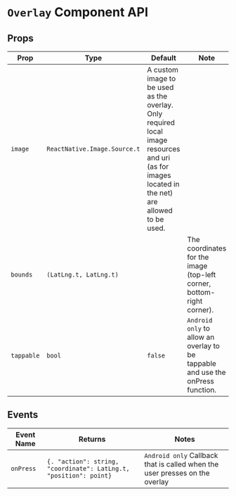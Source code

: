 # `Overlay` Component API

## Props

| Prop       | Type                         | Default                                                                                                                                          | Note                                                                            |
| ---------- | ---------------------------- | ------------------------------------------------------------------------------------------------------------------------------------------------ | ------------------------------------------------------------------------------- |
| `image`    | `ReactNative.Image.Source.t` | A custom image to be used as the overlay. Only required local image resources and uri (as for images located in the net) are allowed to be used. |
| `bounds`   | `(LatLng.t, LatLng.t)`       |                                                                                                                                                  | The coordinates for the image (top-left corner, bottom-right corner).           |
| `tappable` | `bool`                       | `false`                                                                                                                                          | `Android only` to allow an overlay to be tappable and use the onPress function. |

## Events

| Event Name | Returns                                                           | Notes                                                                       |
| ---------- | ----------------------------------------------------------------- | --------------------------------------------------------------------------- |
| `onPress`  | `{. "action": string, "coordinate": LatLng.t, "position": point}` | `Android only` Callback that is called when the user presses on the overlay |
